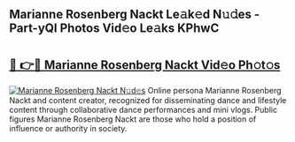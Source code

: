 ## Marianne Rosenberg Nackt Le𝚊k𝚎d N𝚞𝚍es - Part-yQI Photos Vid𝚎o Le𝚊ks KPhwC

# <h2><a href="http://fb5kqk.evod.top/?m=Marianne+Rosenberg+Nackt">🔗 👉🔴 Marianne Rosenberg Nackt Vid𝚎o Ph𝚘t𝚘s</a></h2>

[![Marianne Rosenberg Nackt N𝚞d𝚎s](https://i.imgur.com/8V9OHl7.gif)](http://fb5kqk.evod.top/?m=Marianne+Rosenberg+Nackt)
Online persona Marianne Rosenberg Nackt and content creator, recognized for disseminating dance and lifestyle content through collaborative dance performances and mini vlogs. Public figures Marianne Rosenberg Nackt are those who hold a position of influence or authority in society. 
